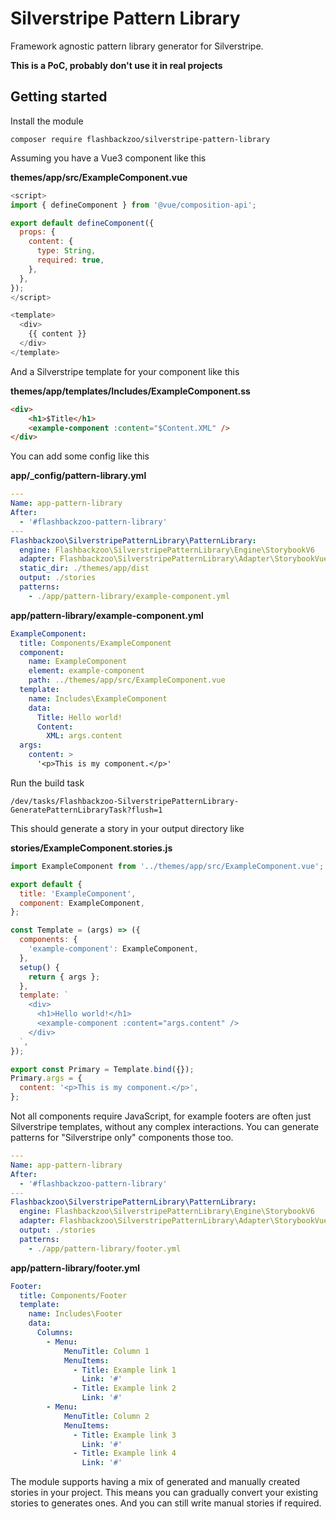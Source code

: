 # Silverstripe Pattern Library

Framework agnostic pattern library generator for Silverstripe.

**This is a PoC, probably don't use it in real projects**

## Getting started

Install the module

```
composer require flashbackzoo/silverstripe-pattern-library
```

Assuming you have a Vue3 component like this

**themes/app/src/ExampleComponent.vue**

```js
<script>
import { defineComponent } from '@vue/composition-api';

export default defineComponent({
  props: {
    content: {
      type: String,
      required: true,
    },
  },
});
</script>

<template>
  <div>
    {{ content }}
  </div>
</template>
```

And a Silverstripe template for your component like this

**themes/app/templates/Includes/ExampleComponent.ss**

```html
<div>
    <h1>$Title</h1>
    <example-component :content="$Content.XML" />
</div>
```

You can add some config like this

**app/_config/pattern-library.yml**

```yaml
---
Name: app-pattern-library
After:
  - '#flashbackzoo-pattern-library'
---
Flashbackzoo\SilverstripePatternLibrary\PatternLibrary:
  engine: Flashbackzoo\SilverstripePatternLibrary\Engine\StorybookV6
  adapter: Flashbackzoo\SilverstripePatternLibrary\Adapter\StorybookVue3
  static_dir: ./themes/app/dist
  output: ./stories
  patterns:
    - ./app/pattern-library/example-component.yml
```

**app/pattern-library/example-component.yml**

```yaml
ExampleComponent:
  title: Components/ExampleComponent
  component:
    name: ExampleComponent
    element: example-component
    path: ../themes/app/src/ExampleComponent.vue
  template:
    name: Includes\ExampleComponent
    data:
      Title: Hello world!
      Content:
        XML: args.content
  args:
    content: >
      '<p>This is my component.</p>'
```

Run the build task

```
/dev/tasks/Flashbackzoo-SilverstripePatternLibrary-GeneratePatternLibraryTask?flush=1
```

This should generate a story in your output directory like

**stories/ExampleComponent.stories.js**

```js
import ExampleComponent from '../themes/app/src/ExampleComponent.vue';

export default {
  title: 'ExampleComponent',
  component: ExampleComponent,
};

const Template = (args) => ({
  components: {
    'example-component': ExampleComponent,
  },
  setup() {
    return { args };
  },
  template: `
    <div>
      <h1>Hello world!</h1>
      <example-component :content="args.content" />
    </div>
  `,
});

export const Primary = Template.bind({});
Primary.args = {
  content: '<p>This is my component.</p>',
};
```

Not all components require JavaScript, for example footers are often just Silverstripe templates, without any complex
interactions. You can generate patterns for "Silverstripe only" components those too.

```yaml
---
Name: app-pattern-library
After:
  - '#flashbackzoo-pattern-library'
---
Flashbackzoo\SilverstripePatternLibrary\PatternLibrary:
  engine: Flashbackzoo\SilverstripePatternLibrary\Engine\StorybookV6
  adapter: Flashbackzoo\SilverstripePatternLibrary\Adapter\StorybookVue3
  output: ./stories
  patterns:
    - ./app/pattern-library/footer.yml
```

**app/pattern-library/footer.yml**

```yaml
Footer:
  title: Components/Footer
  template:
    name: Includes\Footer
    data:
      Columns:
        - Menu:
            MenuTitle: Column 1
            MenuItems:
              - Title: Example link 1
                Link: '#'
              - Title: Example link 2
                Link: '#'
        - Menu:
            MenuTitle: Column 2
            MenuItems:
              - Title: Example link 3
                Link: '#'
              - Title: Example link 4
                Link: '#'
```

The module supports having a mix of generated and manually created stories in your project. This means you can gradually
convert your existing stories to generates ones. And you can still write manual stories if required.
